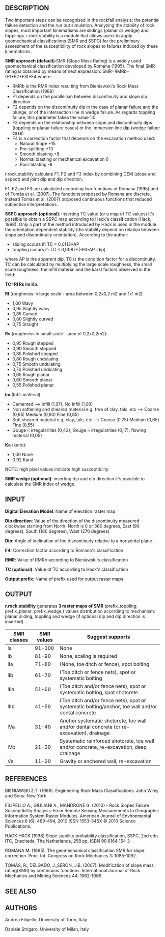 ## DESCRIPTION

Two important steps can be recognised in the rockfall analysis: the
potential failure detection and the run out simulation. Analyzing the
stability of rock slopes, most important kinematisms are slidings
(planar or wedge) and topplings. r.rock.stability is a module that
allows users to apply geomechanical classifications (SMR and SSPC) for
the preliminary assessment of the susceptibility of rock slopes to
failures induced by these kinematisms.

**SMR approach (default)**:SMR (Slope Mass Rating) is a widely used
geomechanical classification developed by Romana (1995). The final SMR
rating is obtained by means of next expression: SMR=RMRb+(F1\*F2\*F3)+F4
where:

- RMRb is the RMR index resulting from Bieniawski's Rock Mass
    Classification (1989)
- F1 depends on the parallelism between discontinuity and slope dip
    direction
- F2 depends on the discontinuity dip in the case of planar failure
    and the plunge, or of the intersection line in wedge failure. As
    regards toppling failure, this parameter takes the value 1.0
- F3 depends on the relationship between slope and discontinuity dips
    (toppling or planar failure cases) or the immersion line dip (wedge
    failure case)
- F4 is a correction factor that depends on the excavation method
    used:
  - Natural Slope +15
  - Pre-splitting +10
  - Smooth blasting +8
  - Normal blasting or mechanical excavation 0
  - Poor blasting -8
  </li>

r.rock.stability calculate F1, F2 and F3 index by combining DEM (slope
and aspect) and joint dip and dip direction.

F1, F2 and F3 are calculated according two functions of Romana (1995)
and of Tomàs et al. (2007). The functions proposed by Romana are
discrete, instead Tomàs et al. (2007) proposed continuous functions that
reduced subjective interpretations.

**SSPC approach (optional)**: inserting TC value (or a map of TC values)
it's possible to obtain a SSPC map according to Hack's classification
(Hack, 1998). Only a part of the method introduced by Hack is used in
the module: the orientation dependent stability (the stability depend on
relation between slope and discontinuity orientation). According to the
author:

- sliding occurs if: TC \< 0,0113\*AP
- toppling occurs if: TC \< 0,0087\*(-90-AP+dip)

where AP is the apparent dip, TC is the condition factor for a
discontinuity. TC can be calculated by multiplying the large scale
roughness, the small scale roughness, the infill material and the karst
factors observed in the field:

**TC=Rl Rs Im Ka**.

**Rl** (roughness in large scale - area between 0,2x0,2 m2 and 1x1 m2)

- 1,00 Wavy
- 0,95 Slightly wavy
- 0,85 Curved
- 0,80 Slightly curved
- 0,75 Straight

**Rs** (roughness in small scale - area of 0,2x0,2m2):

- 0,95 Rough stepped
- 0,90 Smooth stepped
- 0,85 Polished stepped
- 0,80 Rough undulating
- 0,75 Smooth undulating
- 0,70 Polished undulating
- 0,65 Rough planar
- 0,60 Smooth planar
- 0,55 Polished planar.

**Im** (Infill material)

- Cemented --\> Infill (1,07), No Infill (1,00)
- Non softening and sheared material e.g. free of clay, talc, etc --\>
    Coarse (0,95) Medium (0,90) Fine (0,85)
- Soft sheared material e.g. clay, talc, etc --\> Coarse (0,75) Medium
    (0,65) Fine (0,55)
- Gouge \< irregularities (0,42); Gouge \> irregularities (0,17);
    flowing material (0,05)

**Ka** (karst):

- 1,00 None
- 0.92 Karst

NOTE: high pixel values indicate high susceptibility

**SMR wedge (optional)**: inserting dip and dip direction it's possible
to calculate the SMR index of wedge.

## INPUT

**Digital Elevation Model**:
Name of elevation raster map

**Dip direction**:
Value of the direction of the discontinuity measured clockwise starting from
North. North is 0 or 360 degrees, East (90 degrees), South (180 degrees),
West (270 degrees)

**Dip**:
Angle of inclination of the discontinuity relative to a horizontal plane.

**F4**:
Correction factor according to Romana's classification

**RMR**:
Value of RMRb according to Bieniawski's classification

**TC (optional)**:
Value of TC according to Hack's classification

**Output prefix**:
Name of prefix used for output raster maps

## OUTPUT

**r.rock.stability** generates **3 raster maps of SMR**
(prefix\_toppling; prefix\_planar; prefix\_wedge;) values distribution
according to mechanism: planar sliding, toppling and wedge (if optional
dip and dip direction is inserted).

| SMR classes | SMR values | Suggest supports                                                                                  |
| ----------- | ---------- | ------------------------------------------------------------------------------------------------- |
| Ia          | 91-100     | None                                                                                              |
| Ib          | 81-90      | None, scaling is required                                                                         |
| IIa         | 71-80      | (None, toe ditch or fence), spot bolting                                                          |
| IIb         | 61-70      | (Toe ditch or fence nets), spot or systematic bolting                                             |
| IIIa        | 51-60      | (Toe ditch and/or fence nets), spot or systematic bolting, spot shotcrete                         |
| IIIb        | 41-50      | (Toe ditch and/or fence nets), spot or systematic bolting/anchor, toe wall and/or dental concrete |
| IVa         | 31-40      | Anchor systematic shotcrete, toe wall and/or dental concrete (or re-excavation), drainage         |
| IVb         | 21-30      | Systematic reinforced shotcrete, toe wall and/or concrete, re-excavation, deep drainage           |
| Va          | 11-20      | Gravity or anchored wall, re-excavation                                                           |

## REFERENCES

BIENIAWSKI Z.T. (1989). Engineering Rock Mass Classifications. John
Wiley and Sons: New York.

FILIPELLO A., GIULIANI A., MANDRONE G. (2010) - Rock Slopes Failure
Susceptibility Analysis: From Remote Sensing Measurements to Geographic
Information System Raster Modules. American Journal of Environmental
Sciences 6 (6): 489-494, 2010 ISSN 1553-345X © 2010 Science
Publications.

HACK HRGK (1998) Slope stability probability classification, SSPC, 2nd
edn. ITC, Enschede, The Netherlands, 258 pp, ISBN 90 6164 154 3

ROMANA M. (1995). The geomechanical classification SMR for slope
correction. Proc. Int. Congress on Rock Mechanics 3: 1085-1092.

TOMÀS, R., DELGADO, J.,SERON, J.B. (2007). Modification of slope mass
rating(SMR) by continuous functions. International Journal of Rock
Mechanics and Mining Sciences 44: 1062-1069.

## SEE ALSO

## AUTHORS

Andrea Filipello, University of Turin, Italy

Daniele Strigaro, University of Milan, Italy
